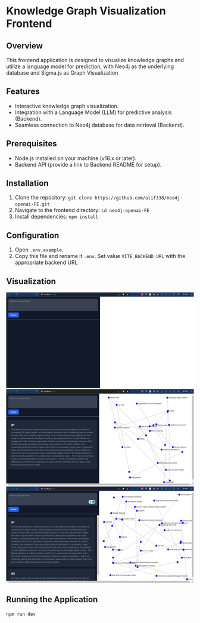 # Knowledge Graph Visualization Frontend

## Overview
This frontend application is designed to visualize knowledge graphs and utilize a language model for prediction, with Neo4j as the underlying database and Sigma.js as Graph Visualization

## Features
- Interactive knowledge graph visualization.
- Integration with a Language Model (LLM) for predictive analysis (Backend).
- Seamless connection to Neo4j database for data retrieval (Backend).

## Prerequisites
- Node.js installed on your machine (v18.x or later).
- Backend API (provide a link to Backend README for setup).

## Installation
1. Clone the repository: `git clone https://github.com/alif338/neo4j-openai-FE.git`
2. Navigate to the frontend directory: `cd neo4j-openai-FE`
3. Install dependencies: `npm install`

## Configuration
1. Open `.env.example`.
2. Copy this file and rename it `.env`. Set value `VITE_BACKEND_URL` with the appropriate backend URL

## Visualization
<img src="public/ss0.png" alt="screenshot0"/>
<img src="public/ss1.png" alt="screenshot1"/>
<img src="public/ss2.png" alt="screenshot2"/>

## Running the Application
```bash
npm run dev
